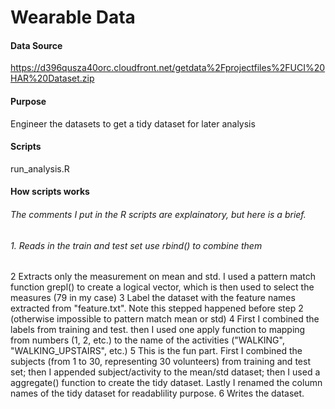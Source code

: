 # Wearable Data

#### Data Source
https://d396qusza40orc.cloudfront.net/getdata%2Fprojectfiles%2FUCI%20HAR%20Dataset.zip 

#### Purpose
Engineer the datasets to get a tidy dataset for later analysis

#### Scripts
run_analysis.R

#### How scripts works
###### The comments I put in the R scripts are explainatory, but here is a brief.
###### 1. Reads in the train and test set use rbind() to combine them
2 Extracts only the measurement on mean and std. I used a pattern match function grepl() to create a logical vector, which is then used to select the measures (79 in my case)
3 Label the dataset with the feature names extracted from "feature.txt". Note this stepped happened before step 2 (otherwise impossible to pattern match mean or std)
4 First I combined the labels from training and test. then I used one apply function to mapping from numbers (1, 2, etc.) to the name of the activities ("WALKING", "WALKING_UPSTAIRS", etc.)
5 This is the fun part. First I combined the subjects (from 1 to 30, representing 30 volunteers) from training and test set; then I appended subject/activity to the mean/std dataset; then I used a aggregate() function to create the tidy dataset. Lastly I renamed the column names of the tidy dataset for readablility purpose.
6 Writes the dataset.

